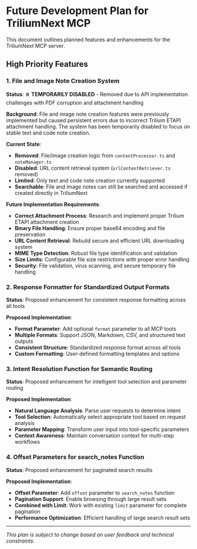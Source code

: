 # Future Development Plan for TriliumNext MCP

This document outlines planned features and enhancements for the TriliumNext MCP server.

## High Priority Features

### 1. File and Image Note Creation System

**Status**: ⏸️ **TEMPORARILY DISABLED** - Removed due to API implementation challenges with PDF corruption and attachment handling

**Background**: File and image note creation features were previously implemented but caused persistent errors due to incorrect Trilium ETAPI attachment handling. The system has been temporarily disabled to focus on stable text and code note creation.

**Current State**:
- **Removed**: File/image creation logic from `contentProcessor.ts` and `noteManager.ts`
- **Disabled**: URL content retrieval system (`urlContentRetriever.ts` removed)
- **Limited**: Only text and code note creation currently supported
- **Searchable**: File and image notes can still be searched and accessed if created directly in TriliumNext

**Future Implementation Requirements**:
- **Correct Attachment Process**: Research and implement proper Trilium ETAPI attachment creation
- **Binary File Handling**: Ensure proper base64 encoding and file preservation
- **URL Content Retrieval**: Rebuild secure and efficient URL downloading system
- **MIME Type Detection**: Robust file type identification and validation
- **Size Limits**: Configurable file size restrictions with proper error handling
- **Security**: File validation, virus scanning, and secure temporary file handling

### 2. Response Formatter for Standardized Output Formats

**Status**: Proposed enhancement for consistent response formatting across all tools

**Proposed Implementation**:
- **Format Parameter**: Add optional `format` parameter to all MCP tools
- **Multiple Formats**: Support JSON, Markdown, CSV, and structured text outputs
- **Consistent Structure**: Standardized response format across all tools
- **Custom Formatting**: User-defined formatting templates and options

### 3. Intent Resolution Function for Semantic Routing

**Status**: Proposed enhancement for intelligent tool selection and parameter routing

**Proposed Implementation**:
- **Natural Language Analysis**: Parse user requests to determine intent
- **Tool Selection**: Automatically select appropriate tool based on request analysis
- **Parameter Mapping**: Transform user input into tool-specific parameters
- **Context Awareness**: Maintain conversation context for multi-step workflows

### 4. Offset Parameters for search_notes Function

**Status**: Proposed enhancement for paginated search results

**Proposed Implementation**:
- **Offset Parameter**: Add `offset` parameter to `search_notes` function
- **Pagination Support**: Enable browsing through large result sets
- **Combined with Limit**: Work with existing `limit` parameter for complete pagination
- **Performance Optimization**: Efficient handling of large search result sets

---

*This plan is subject to change based on user feedback and technical constraints.*
